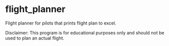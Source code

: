 # flight_planner
Flight planner for pilots that prints flight plan to excel.

Disclaimer: This program is for educational purposes only and should not be used to plan an actual flight.
